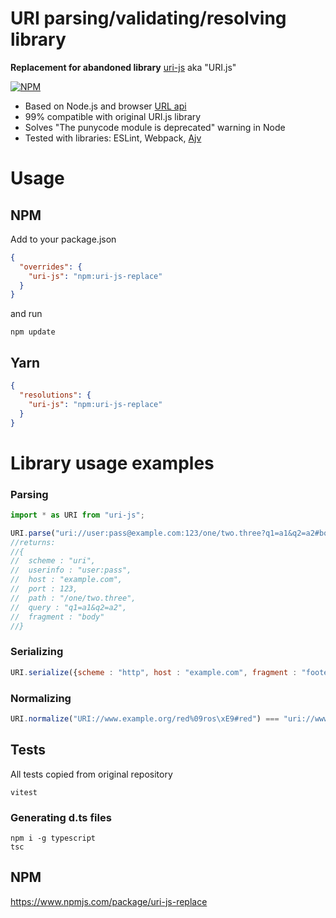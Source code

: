 # URI parsing/validating/resolving library
**Replacement for abandoned library** [uri-js](https://www.npmjs.com/package/uri-js) aka "URI.js"<br>

[![NPM](https://nodei.co/npm/uri-js-replace.png)](https://nodei.co/npm/uri-js-replace/)

- Based on Node.js and browser [URL api](https://developer.mozilla.org/en-US/docs/Web/API/URL)
- 99% compatible with original URI.js library
- Solves "The punycode module is deprecated" warning in Node
- Tested with libraries: ESLint, Webpack, [Ajv](https://github.com/ajv-validator/ajv)

# Usage
## NPM
Add to your package.json
```json
{
  "overrides": {
    "uri-js": "npm:uri-js-replace"
  }
}
```
and run
```shell
npm update
```

## Yarn
```json
{
  "resolutions": {
    "uri-js": "npm:uri-js-replace"
  }
}
```

# Library usage examples
### Parsing
```js
import * as URI from "uri-js";

URI.parse("uri://user:pass@example.com:123/one/two.three?q1=a1&q2=a2#body");
//returns:
//{
//  scheme : "uri",
//  userinfo : "user:pass",
//  host : "example.com",
//  port : 123,
//  path : "/one/two.three",
//  query : "q1=a1&q2=a2",
//  fragment : "body"
//}
```

### Serializing

```js
URI.serialize({scheme : "http", host : "example.com", fragment : "footer"}) === "http://example.com/#footer"
```

### Normalizing
```js
URI.normalize("URI://www.example.org/red%09ros\xE9#red") === "uri://www.example.org/red%09ros%C3%A9#red"
```

## Tests
All tests copied from original repository
```shell
vitest
```

### Generating d.ts files
```shell
npm i -g typescript
tsc
```

## NPM
https://www.npmjs.com/package/uri-js-replace
